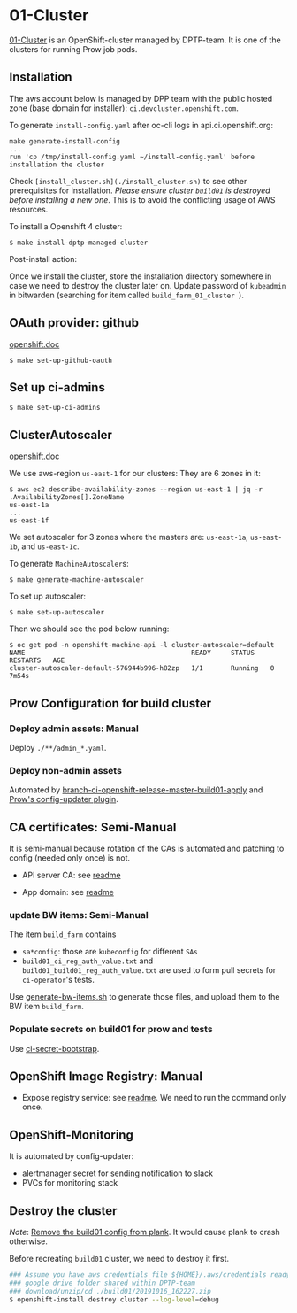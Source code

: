 # 01-Cluster

[01-Cluster](https://console-openshift-console.apps.build01.ci.devcluster.openshift.com) is an OpenShift-cluster managed by DPTP-team. It is one of the clusters for running Prow job pods.

## Installation

The aws account below is managed by DPP team with the public hosted zone (base domain for installer): `ci.devcluster.openshift.com`.

To generate `install-config.yaml` after oc-cli logs in api.ci.openshift.org:

```
make generate-install-config
...
run 'cp /tmp/install-config.yaml ~/install-config.yaml' before installation the cluster
```

Check `[install_cluster.sh](./install_cluster.sh)` to see other prerequisites for installation. _Please ensure
cluster `build01` is destroyed before installing a new one_. This is to avoid the conflicting usage of AWS resources.

To install a Openshift 4 cluster:

```
$ make install-dptp-managed-cluster
```

Post-install action:

Once we install the cluster, store the installation directory somewhere in case we need to destroy the cluster later on.
Update password of `kubeadmin` in bitwarden (searching for item called `build_farm_01_cluster `).

## OAuth provider: github

[openshift.doc](https://docs.openshift.com/container-platform/4.1/authentication/identity_providers/configuring-github-identity-provider.html#configuring-github-identity-provider)

```
$ make set-up-github-oauth
```

## Set up ci-admins

```
$ make set-up-ci-admins
```

## ClusterAutoscaler

[openshift.doc](https://docs.openshift.com/container-platform/4.1/machine_management/applying-autoscaling.html)

We use aws-region `us-east-1` for our clusters: They are 6 zones in it:

```
$ aws ec2 describe-availability-zones --region us-east-1 | jq -r .AvailabilityZones[].ZoneName
us-east-1a
...
us-east-1f

```

We set autoscaler for 3 zones where the masters are: `us-east-1a`, `us-east-1b`, and `us-east-1c`.

To generate `MachineAutoscaler`s:

```
$ make generate-machine-autoscaler
```

To set up autoscaler:

```
$ make set-up-autoscaler
```

Then we should see the pod below running:

```
$ oc get pod -n openshift-machine-api -l cluster-autoscaler=default
NAME                                          READY     STATUS    RESTARTS   AGE
cluster-autoscaler-default-576944b996-h82zp   1/1       Running   0          7m54s
```

## Prow Configuration for build cluster

### Deploy admin assets: Manual
Deploy `./**/admin_*.yaml`.

### Deploy non-admin assets
Automated by [branch-ci-openshift-release-master-build01-apply](https://github.com/openshift/release/blob/0ac7c4c6559316a5cf40c40ca7f05a0df150ef8d/ci-operator/jobs/openshift/release/openshift-release-master-postsubmits.yaml#L9) and [Prow's config-updater plugin](https://github.com/openshift/release/blob/0ac7c4c6559316a5cf40c40ca7f05a0df150ef8d/core-services/prow/02_config/_plugins.yaml#L198).

## CA certificates: Semi-Manual

It is semi-manual because rotation of the CAs is automated and patching to config (needed only once) is not.

* API server CA: see [readme](../openshift-apiserver/README.md)

* App domain: see [readme](../openshift-ingress-operator/README.md)

### update BW items: Semi-Manual

The item `build_farm` contains
	
* `sa*config`: those are `kubeconfig` for different `SAs`
* `build01_ci_reg_auth_value.txt` and `build01_build01_reg_auth_value.txt` are used to form pull secrets for `ci-operator`'s tests.

Use [generate-bw-items.sh](./hack/generate-bw-items.sh) to generate those files, and upload them to the BW item `build_farm`.

### Populate secrets on build01 for prow and tests

Use [ci-secret-bootstrap](../../../core-services/ci-secret-bootstrap/README.md).

## OpenShift Image Registry: Manual

* Expose registry service: see [readme](../openshift-image-registry/README.md). We need to run the command only once.

## OpenShift-Monitoring

It is automated by config-updater:

* alertmanager secret for sending notification to slack
* PVCs for monitoring stack

## Destroy the cluster

_Note_: [Remove the build01 config from plank](https://github.com/openshift/release/pull/6922). It would cause plank to crash otherwise.

Before recreating `build01` cluster, we need to destroy it first.

```bash
### Assume you have aws credentials file ${HOME}/.aws/credentials ready for ci-infra account
### google drive folder shared within DPTP-team
### download/unzip/cd ./build01/20191016_162227.zip
$ openshift-install destroy cluster --log-level=debug
```